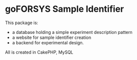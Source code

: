 goFORSYS Sample Identifier
==========================

This package is:
* a database holding a simple experiment description pattern
* a website for sample identifier creation
* a backend for experimental design.

All is created in CakePHP, MySQL
